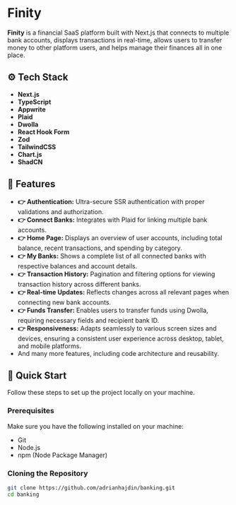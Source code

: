 # Finity

**Finity** is a financial SaaS platform built with Next.js that connects to multiple bank accounts, displays transactions in real-time, allows users to transfer money to other platform users, and helps manage their finances all in one place.

## ⚙️ Tech Stack
- **Next.js**
- **TypeScript**
- **Appwrite**
- **Plaid**
- **Dwolla**
- **React Hook Form**
- **Zod**
- **TailwindCSS**
- **Chart.js**
- **ShadCN**

## 🔋 Features
- **👉 Authentication:** Ultra-secure SSR authentication with proper validations and authorization.
- **👉 Connect Banks:** Integrates with Plaid for linking multiple bank accounts.
- **👉 Home Page:** Displays an overview of user accounts, including total balance, recent transactions, and spending by category.
- **👉 My Banks:** Shows a complete list of all connected banks with respective balances and account details.
- **👉 Transaction History:** Pagination and filtering options for viewing transaction history across different banks.
- **👉 Real-time Updates:** Reflects changes across all relevant pages when connecting new bank accounts.
- **👉 Funds Transfer:** Enables users to transfer funds using Dwolla, requiring necessary fields and recipient bank ID.
- **👉 Responsiveness:** Adapts seamlessly to various screen sizes and devices, ensuring a consistent user experience across desktop, tablet, and mobile platforms.
- And many more features, including code architecture and reusability.

## 🤸 Quick Start

Follow these steps to set up the project locally on your machine.

### Prerequisites

Make sure you have the following installed on your machine:
- Git
- Node.js
- npm (Node Package Manager)

### Cloning the Repository

```bash
git clone https://github.com/adrianhajdin/banking.git
cd banking
